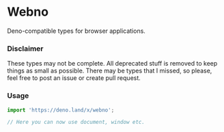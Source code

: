 
# Webno
Deno-compatible types for browser applications.

### Disclaimer
These types may not be complete. All deprecated stuff is removed to keep things as small as possible.
There may be types that I missed, so please, feel free to post an issue or create pull request.

### Usage

```typescript
import 'https://deno.land/x/webno';

// Here you can now use document, window etc.

```
